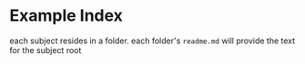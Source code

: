 # Example Index
each subject resides in a folder. each folder's `readme.md` will provide the text for the subject root
